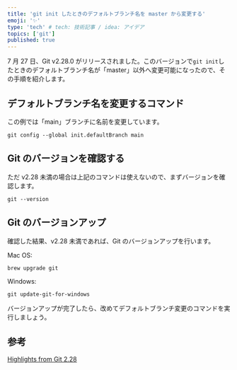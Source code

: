 ```yaml
---
title: 'git init したときのデフォルトブランチ名を master から変更する'
emoji: '✨'
type: 'tech' # tech: 技術記事 / idea: アイデア
topics: ['git']
published: true
---
```


7 月 27 日、Git v2.28.0 がリリースされました。このバージョンで`git init`したときのデフォルトブランチ名が「master」以外へ変更可能になったので、その手順を紹介します。

## デフォルトブランチ名を変更するコマンド

この例では「main」ブランチに名前を変更しています。

```git
git config --global init.defaultBranch main
```

## Git のバージョンを確認する

ただ v2.28 未満の場合は上記のコマンドは使えないので、まずバージョンを確認します。

```git
git --version
```

## Git のバージョンアップ

確認した結果、v2.28 未満であれば、Git のバージョンアップを行います。

Mac OS:

```bash
brew upgrade git
```

Windows:

```git
git update-git-for-windows
```

バージョンアップが完了したら、改めてデフォルトブランチ変更のコマンドを実行しましょう。

## 参考

[Highlights from Git 2.28](https://github.blog/2020-07-27-highlights-from-git-2-28/#introducing-init-defaultbranch)
